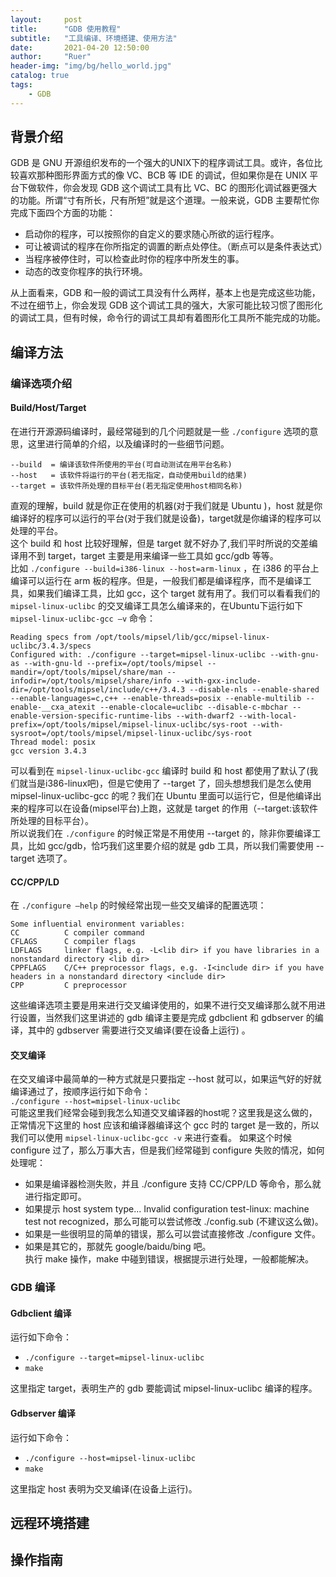 ```yaml
---
layout:     post
title:      "GDB 使用教程"
subtitle:   "工具编译、环境搭建、使用方法"
date:       2021-04-20 12:50:00
author:     "Ruer"
header-img: "img/bg/hello_world.jpg"
catalog: true
tags:
    - GDB
---
```


## 背景介绍
GDB 是 GNU 开源组织发布的一个强大的UNIX下的程序调试工具。或许，各位比较喜欢那种图形界面方式的像 VC、BCB 等 IDE 的调试，但如果你是在 UNIX 平台下做软件，你会发现 GDB 这个调试工具有比 VC、BC 的图形化调试器更强大的功能。所谓“寸有所长，尺有所短”就是这个道理。一般来说，GDB 主要帮忙你完成下面四个方面的功能：

* 启动你的程序，可以按照你的自定义的要求随心所欲的运行程序。
* 可让被调试的程序在你所指定的调置的断点处停住。（断点可以是条件表达式）
* 当程序被停住时，可以检查此时你的程序中所发生的事。
* 动态的改变你程序的执行环境。 

从上面看来，GDB 和一般的调试工具没有什么两样，基本上也是完成这些功能，不过在细节上，你会发现 GDB 这个调试工具的强大，大家可能比较习惯了图形化的调试工具，但有时候，命令行的调试工具却有着图形化工具所不能完成的功能。

## 编译方法
### 编译选项介绍
#### Build/Host/Target
在进行开源源码编译时，最经常碰到的几个问题就是一些 `./configure` 选项的意思，这里进行简单的介绍，以及编译时的一些细节问题。
```
--build	 = 编译该软件所使用的平台(可自动测试在用平台名称)
--host	 = 该软件将运行的平台(若无指定，自动使用build的结果)
--target = 该软件所处理的目标平台(若无指定使用host相同名称)
```
直观的理解，build 就是你正在使用的机器(对于我们就是 Ubuntu )，host 就是你编译好的程序可以运行的平台(对于我们就是设备)，target就是你编译的程序可以处理的平台。  
这个 build 和 host 比较好理解，但是 target 就不好办了,我们平时所说的交差编译用不到 target，target 主要是用来编译一些工具如 gcc/gdb 等等。  
比如 `./configure --build=i386-linux --host=arm-linux` ，在 i386 的平台上编译可以运行在 arm 板的程序。但是，一般我们都是编译程序，而不是编译工具，如果我们编译工具，比如 gcc，这个 target 就有用了。我们可以看看我们的 `mipsel-linux-uclibc` 的交叉编译工具怎么编译来的，在Ubuntu下运行如下 `mipsel-linux-uclibc-gcc –v` 命令：
```
Reading specs from /opt/tools/mipsel/lib/gcc/mipsel-linux-uclibc/3.4.3/specs
Configured with: ./configure --target=mipsel-linux-uclibc --with-gnu-as --with-gnu-ld --prefix=/opt/tools/mipsel --mandir=/opt/tools/mipsel/share/man --infodir=/opt/tools/mipsel/share/info --with-gxx-include-dir=/opt/tools/mipsel/include/c++/3.4.3 --disable-nls --enable-shared --enable-languages=c,c++ --enable-threads=posix --enable-multilib --enable-__cxa_atexit --enable-clocale=uclibc --disable-c-mbchar --enable-version-specific-runtime-libs --with-dwarf2 --with-local-prefix=/opt/tools/mipsel/mipsel-linux-uclibc/sys-root --with-sysroot=/opt/tools/mipsel/mipsel-linux-uclibc/sys-root
Thread model: posix
gcc version 3.4.3
```
可以看到在 `mipsel-linux-uclibc-gcc` 编译时 build 和 host 都使用了默认了(我们就当是i386-linux吧)，但是它使用了 --target 了，回头想想我们是怎么使用 mipsel-linux-uclibc-gcc 的呢？我们在 Ubuntu 里面可以运行它，但是他编译出来的程序可以在设备(mipsel平台)上跑，这就是 target 的作用（--target:该软件所处理的目标平台）。  
所以说我们在 `./configure` 的时候正常是不用使用 --target 的，除非你要编译工具，比如 gcc/gdb，恰巧我们这里要介绍的就是 gdb 工具，所以我们需要使用 --target 选项了。
#### CC/CPP/LD
在 `./configure –help` 的时候经常出现一些交叉编译的配置选项：
```
Some influential environment variables:
CC          C compiler command
CFLAGS      C compiler flags
LDFLAGS     linker flags, e.g. -L<lib dir> if you have libraries in a nonstandard directory <lib dir>
CPPFLAGS    C/C++ preprocessor flags, e.g. -I<include dir> if you have headers in a nonstandard directory <include dir>
CPP         C preprocessor
```
这些编译选项主要是用来进行交叉编译使用的，如果不进行交叉编译那么就不用进行设置，当然我们这里讲述的 gdb 编译主要是完成 gdbclient 和 gdbserver 的编译，其中的 gdbserver 需要进行交叉编译(要在设备上运行) 。
#### 交叉编译
在交叉编译中最简单的一种方式就是只要指定 --host 就可以，如果运气好的好就编译通过了，按顺序运行如下命令：  
`./configure --host=mipsel-linux-uclibc`  
可能这里我们经常会碰到我怎么知道交叉编译器的host呢？这里我是这么做的，正常情况下这里的 host 应该和编译器编译这个 gcc 时的 target 是一致的，所以我们可以使用 `mipsel-linux-uclibc-gcc -v` 来进行查看。
如果这个时候 configure 过了，那么万事大吉，但是我们经常碰到 configure 失败的情况，如何处理呢：  
* 如果是编译器检测失败，并且 ./configure 支持 CC/CPP/LD 等命令，那么就进行指定即可。
* 如果提示 host system type... Invalid configuration test-linux: machine test not recognized，那么可能可以尝试修改 ./config.sub (不建议这么做)。
* 如果是一些很明显的简单的错误，那么可以尝试直接修改 ./configure 文件。
* 如果是其它的，那就先 google/baidu/bing 吧。  
执行 make 操作，make 中碰到错误，根据提示进行处理，一般都能解决。
### GDB 编译
#### Gdbclient 编译
运行如下命令：  
* `./configure --target=mipsel-linux-uclibc`  
* `make`  

这里指定 target，表明生产的 gdb 要能调试 mipsel-linux-uclibc 编译的程序。
#### Gdbserver 编译
运行如下命令：
* `./configure --host=mipsel-linux-uclibc`
* `make`

这里指定 host 表明为交叉编译(在设备上运行)。
## 远程环境搭建

## 操作指南